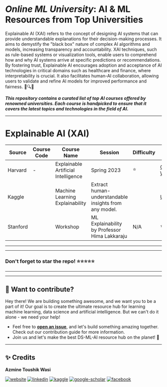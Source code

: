 # ***Online ML University***: **AI & ML Resources from Top Universities**
Explainable AI (XAI) refers to the concept of designing AI systems that can provide understandable explanations for their decision-making processes. It aims to demystify the "black box" nature of complex AI algorithms and models, increasing transparency and accountability. XAI techniques, such as rule-based systems or visualization tools, enable users to comprehend how and why AI systems arrive at specific predictions or recommendations. By fostering trust, Explainable AI encourages adoption and acceptance of AI technologies in critical domains such as healthcare and finance, where interpretability is crucial. It also facilitates human-AI collaboration, allowing users to validate and refine AI models for improved performance and fairness. 🧠🔍💡

***This repository contains a curated list of top AI courses offered by renowned universities. Each course is handpicked to ensure that it covers the latest topics and technologies in the field of AI.***


---


# **Explainable AI (XAI)**

| Source | Course Code | Course Name | Session | Difficulty | URL |
| --- | --- | --- | --- | --- | --- |
| Harvard | - | Explainable Artificial Intelligence | Spring 2023 | ⭐ | [Course Website](https://interpretable-ml-class.github.io/) |
| Kaggle |  | Machine Learning Explainability                   | Extract human-understandable insights from any model.         |   | [URL](https://www.kaggle.com/learn/machine-learning-explainability)                        |
| Stanford | | Workshop |  ML Explainability by Professor Hima Lakkaraju | N/A | ⭐⭐ | [Youtube](https://www.youtube.com/playlist?list=PLoROMvodv4rPh6wa6PGcHH6vMG9sEIPxL) |



---
---

### Don't forget to **star** the repo! ⭐⭐⭐⭐⭐

---
---

## 👋 **Want to contribute?**

Hey there! We are building something awesome, and we want you to be a part of it! Our goal is to create the ultimate resource hub for learning machine learning, data science and artificial intelligence. But we can't do it alone - we need your help!
- Feel free to [**open an issue**](https://github.com/azminewasi/awsome-ml-courses-from-topuniversities/issues/new?assignees=&labels=&projects=&template=new-resource-addition-request.md&title=), and let's build something amazing together. Check out our contribution guide for more information.
- Join us and let's make the best DS-ML-AI resource hub on the planet! 🚀

---

## ✨ **Credits**
**Azmine Toushik Wasi**

 [![website](https://img.shields.io/badge/-Website-blue?style=flat-square&logo=rss&color=1f1f15)](https://azminewasi.github.io) 
 [![linkedin](https://img.shields.io/badge/LinkedIn-%320beff?style=flat-square&logo=linkedin&color=1f1f18)](https://www.linkedin.com/in/azmine-toushik-wasi/) 
 [![kaggle](https://img.shields.io/badge/Kaggle-%2320beff?style=flat-square&logo=kaggle&color=1f1f1f)](https://www.kaggle.com/azminetoushikwasi) 
 [![google-scholar](https://img.shields.io/badge/Google%20Scholar-%2320beff?style=flat-square&logo=google-scholar&color=1f1f18)](https://scholar.google.com/citations?user=X3gRvogAAAAJ&hl=en) 
 [![facebook](https://img.shields.io/badge/Facebook-%2320beff?style=flat-square&logo=facebook&color=1f1f15)](https://www.facebook.com/cholche.gari.zatrabari/)
